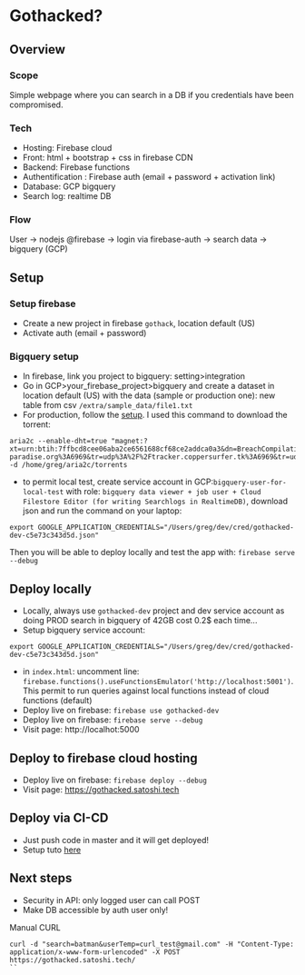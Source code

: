 # Gothacked?

## Overview

### Scope
Simple webpage where you can search in a DB if you credentials have been compromised.

### Tech
- Hosting: Firebase cloud
- Front: html + bootstrap + css in firebase CDN
- Backend: Firebase functions
- Authentification : Firebase auth (email + password + activation link)
- Database: GCP bigquery
- Search log: realtime DB

### Flow
User -> nodejs @firebase -> login via firebase-auth -> search data -> bigquery (GCP)


## Setup

### Setup firebase
- Create a new project in firebase `gothack`, location default (US)
- Activate auth (email + password)


### Bigquery setup
- In firebase, link you project to bigquery: setting>integration
- Go in GCP>your_firebase_project>bigquery and create a dataset in location default (US) with the data (sample or production one): new table from csv `/extra/sample_data/file1.txt`
- For production, follow the [setup](https://blog.appsecco.com/using-google-cloud-platform-to-store-and-query-1-4-billion-usernames-and-passwords-6cac572f5a29). I used this command to download the torrent: 
```
aria2c --enable-dht=true "magnet:?xt=urn:btih:7ffbcd8cee06aba2ce6561688cf68ce2addca0a3&dn=BreachCompilation&tr=udp%3A%2F%2Ftracker.openbittorrent.com%3A80&tr=udp%3A%2F%2Ftracker.leechers-paradise.org%3A6969&tr=udp%3A%2F%2Ftracker.coppersurfer.tk%3A6969&tr=udp%3A%2F%2Fglotorrents.pw%3A6969&tr=udp%3A%2F%2Ftracker.opentrackr.org%3A1337" -d /home/greg/aria2c/torrents
```
- to permit local test, create service account in GCP:`bigquery-user-for-local-test` with role: `bigquery data viewer + job user + Cloud Filestore Editor (for writing Searchlogs in RealtimeDB)`, download json and run the command on your laptop:

```
export GOOGLE_APPLICATION_CREDENTIALS="/Users/greg/dev/cred/gothacked-dev-c5e73c343d5d.json"
```
Then you will be able to deploy locally and test the app with: `firebase serve --debug`


## Deploy locally

- Locally, always use `gothacked-dev` project and dev service account as doing PROD search in bigquery of 42GB cost 0.2$ each time...
- Setup bigquery service account:
```
export GOOGLE_APPLICATION_CREDENTIALS="/Users/greg/dev/cred/gothacked-dev-c5e73c343d5d.json"
```
- in `index.html`: uncomment line: `firebase.functions().useFunctionsEmulator('http://localhost:5001')`. This permit to run queries against local functions instead of cloud functions (default)
- Deploy live on firebase: `firebase use gothacked-dev`
- Deploy live on firebase: `firebase serve --debug`
- Visit page: http://localhot:5000


## Deploy to firebase cloud hosting
- Deploy live on firebase: `firebase deploy --debug`
- Visit page: https://gothacked.satoshi.tech


## Deploy via CI-CD
- Just push code in master and it will get deployed!
- Setup tuto [here](https://medium.com/@rambabusaravanan/firebase-hosting-deployment-automation-with-gitlab-ci-f3fad9130d62)


## Next steps
- Security in API: only logged user can call POST 
- Make DB accessible by auth user only!

Manual CURL
```
curl -d "search=batman&userTemp=curl_test@gmail.com" -H "Content-Type: application/x-www-form-urlencoded" -X POST https://gothacked.satoshi.tech/
``
